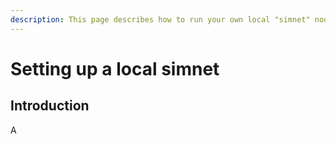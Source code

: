 ```yaml
---
description: This page describes how to run your own local "simnet" node
---
```


# Setting up a local simnet

## Introduction

A&#x20;
